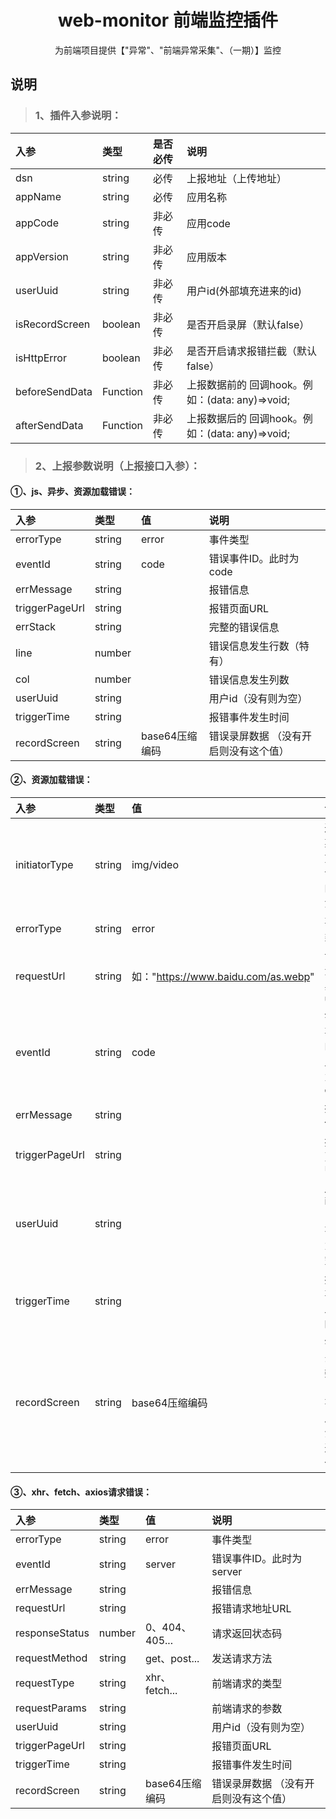 <div align="center">
    <h1>web-monitor 前端监控插件</h1>
    <p>
    为前端项目提供【"异常"、"前端异常采集"、（一期）】监控
   </p>
</div>

## 说明
>  ### 1、插件入参说明：


  |  入参    |  类型     |   是否必传    |  说明    |
  | :------ | :------ | :------ |  :------ |
  | dsn    | string    | 必传    |  上报地址（上传地址）   |
  | appName    | string    | 必传    |  应用名称    |
  | appCode    | string    | 非必传    |  应用code    |
  | appVersion    | string    | 非必传    |   应用版本    |
  | userUuid    | string    | 非必传    |  用户id(外部填充进来的id)    |
  | isRecordScreen    | boolean    | 非必传    |  是否开启录屏（默认false）    |
  | isHttpError    | boolean    | 非必传    | 是否开启请求报错拦截（默认false）   |
  | beforeSendData    | Function    | 非必传    |  上报数据前的 回调hook。例如：(data: any)=>void;   |
  | afterSendData    | Function    | 非必传    |  上报数据后的 回调hook。例如：(data: any)=>void;    |


  
> ### 2、上报参数说明（上报接口入参）：

 #### ①、js、异步、资源加载错误：
  
  |  入参    |  类型     |   值   |  说明    |
  | :------ | :------ | :------ |  :------ |
  | errorType    | string    | error    |   事件类型  |
  | eventId    | string    | code    |   错误事件ID。此时为code  |
  | errMessage    | string    |     |   报错信息  |
  | triggerPageUrl    | string    |     |   报错页面URL  |
  | errStack    | string    |     |   完整的错误信息  |
  | line    | number    |     |   错误信息发生行数（特有）  |
  | col    | number    |     |   错误信息发生列数  |
  | userUuid    | string    |     |   用户id（没有则为空）  |
  | triggerTime    | string    |     |   报错事件发生时间  |
  | recordScreen    | string    |  base64压缩编码   |   错误录屏数据 （没有开启则没有这个值） |

  #### ②、资源加载错误：

  |  入参    |  类型     |   值   |  说明    |
  | :------ | :------ | :------ |  :------ |
  | initiatorType    | string    | img/video    |   通过某种方式请求的资源 |
  | errorType    | string    | error    |   事件类型  |
  | requestUrl    | string    |  如："https://www.baidu.com/as.webp"   |   请求资源具体url |
  | eventId    | string    | code    |   错误事件ID。此时为code  |
  | errMessage    | string    |     |   报错信息  |
  | triggerPageUrl    | string    |     |   报错页面URL  |
  | userUuid    | string    |     |   用户id（没有则为空）  |
  | triggerTime    | string    |     |   报错事件发生时间  |
  | recordScreen    | string    |  base64压缩编码   |   错误录屏数据 （没有开启则没有这个值） |

  #### ③、xhr、fetch、axios请求错误：

  |  入参    |  类型     |   值   |  说明    |
  | :------ | :------ | :------ |  :------ |
  | errorType    | string    | error    |   事件类型  |
  | eventId    | string    | server    |   错误事件ID。此时为server  |
  | errMessage    | string    |     |   报错信息  |
  | requestUrl    | string    |     |   报错请求地址URL  |
  | responseStatus    | number    |  0、404、405...   |   请求返回状态码  |
  | requestMethod    | string    |   get、post...  |   发送请求方法  |
  | requestType    | string    |   xhr、fetch...  |   前端请求的类型  |
  | requestParams    | string    |     |   前端请求的参数  |
  | userUuid    | string    |     |   用户id（没有则为空）  |
  | triggerPageUrl    | string    |     |   报错页面URL  |
  | triggerTime    | string    |     |   报错事件发生时间  |
  | recordScreen    | string    |  base64压缩编码   |   错误录屏数据 （没有开启则没有这个值） |
